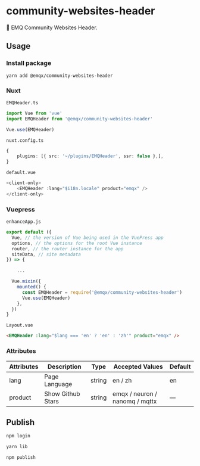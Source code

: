# community-websites-header

🌌 EMQ Community Websites Header.

## Usage

### Install package

```shell
yarn add @emqx/community-websites-header
```

### Nuxt

`EMQHeader.ts`

```ts
import Vue from 'vue'
import EMQHeader from '@emqx/community-websites-header'

Vue.use(EMQHeader)
```

`nuxt.config.ts`

```ts
{
    plugins: [{ src: '~/plugins/EMQHeader', ssr: false },],
}
```

`default.vue`

```ts
<client-only>
    <EMQHeader :lang="$i18n.locale" product="emqx" />
</client-only>
```

### Vuepress

`enhanceApp.js`

```js
export default ({
  Vue, // the version of Vue being used in the VuePress app
  options, // the options for the root Vue instance
  router, // the router instance for the app
  siteData, // site metadata
}) => {

    ...

  Vue.mixin({
    mounted() {
      const EMQHeader = require('@emqx/community-websites-header')
      Vue.use(EMQHeader)
    },
  })
}
```

`Layout.vue`

```html
<EMQHeader :lang="$lang === 'en' ? 'en' : 'zh'" product="emqx" />
```

### Attributes

| Attributes | Description       | Type   | Accepted Values                | Default |
| ---------- | ----------------- | ------ | ------------------------------ | ------- |
| lang       | Page Language     | string | en / zh                        | en      |
| product    | Show Github Stars | string | emqx / neuron / nanomq / mqttx | —       |

## Publish

```bash
npm login

yarn lib

npm publish
```
